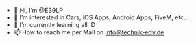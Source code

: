 - 👋 Hi, I’m @E39LP
- 👀 I’m interested in Cars, iOS Apps, Android Apps, FiveM, etc...
- 🌱 I’m currently learning all :D
- 📫 How to reach me per Mail on info@technik-edv.de

<!---
E39LP/E39LP is a ✨ special ✨ repository because its `README.md` (this file) appears on your GitHub profile.
You can click the Preview link to take a look at your changes.
--->
